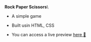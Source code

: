 **Rock Paper Scissors**\
- A simple game

- Built usin HTML, CSS

- You can access a live preview [here :link:](https://mhmad-alaa.github.io/rock-paper-scissors/)
  
